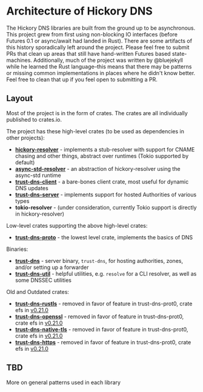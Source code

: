 # Architecture of Hickory DNS

The Hickory DNS libraries are built from the ground up to be asynchronous. This project grew from first using non-blocking IO interfaces (before Futures 0.1 or async/await had landed in Rust). There are some artifacts of this history sporadically left around the project. Please feel free to submit PRs that clean up areas that still have hand-written Futures based state-machines. Additionally, much of the project was written by @bluejekyll while he learned the Rust language–this means that there may be patterns or missing common implementations in places where he didn't know better. Feel free to clean that up if you feel open to submitting a PR.

## Layout

Most of the project is in the form of crates. The crates are all individually published to crates.io.

The project has these high-level crates (to be used as dependencies in other projects):

- **[hickory-resolver](crates/resolver)** - implements a stub-resolver with support for CNAME chasing and other things, abstract over runtimes (Tokio supported by default)
- **[async-std-resolver](crates/async-std-resolver)** - an abstraction of hickory-resolver using the async-std runtime
- **[trust-dns-client](crates/client)** - a bare-bones client crate, most useful for dynamic DNS updates
- **[trust-dns-server](crates/server)** - implements support for hosted Authorities of various types
- **tokio-resolver** - (under consideration, currently Tokio support is directly in hickory-resolver)

Low-level crates supporting the above high-level crates:

- **[trust-dns-proto](crates/proto)** - the lowest level crate, implements the basics of DNS

Binaries:

- **[trust-dns](bin/)** - server binary, `trust-dns`, for hosting authorities, zones, and/or setting up a forwarder
- **[trust-dns-util](util/)** - helpful utilities, e.g. `resolve` for a CLI resolver, as well as some DNSSEC utilities

Old and Outdated crates:

- **[trust-dns-rustls](https://github.com/bluejekyll/trust-dns/tree/v0.21.0/crates/rustls)** - removed in favor of feature in trust-dns-prot0, crate efs in [v0.21.0](https://github.com/bluejekyll/trust-dns/tree/v0.21.0)
- **[trust-dns-openssl](https://github.com/bluejekyll/trust-dns/tree/v0.21.0/crates/openssl)** - removed in favor of feature in trust-dns-prot0, crate efs in [v0.21.0](https://github.com/bluejekyll/trust-dns/tree/v0.21.0)
- **[trust-dns-native-tls](https://github.com/bluejekyll/trust-dns/tree/v0.21.0/crates/native-tls)** - removed in favor of feature in trust-dns-prot0, crate efs in [v0.21.0](https://github.com/bluejekyll/trust-dns/tree/v0.21.0)
- **[trust-dns-https](https://github.com/bluejekyll/trust-dns/tree/v0.21.0/crates/https)** - removed in favor of feature in trust-dns-prot0, crate efs in [v0.21.0](https://github.com/bluejekyll/trust-dns/tree/v0.21.0)

## TBD

More on general patterns used in each library

